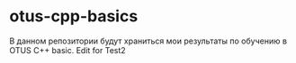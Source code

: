 # otus-cpp-basics
В данном репозитории будут храниться мои результаты по обучению в OTUS C++ basic.
Edit for Test2
